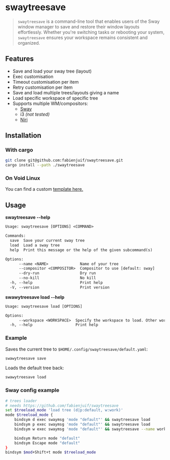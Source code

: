 # swaytreesave

> `swaytreesave` is a command-line tool that enables users of the Sway window manager to save and restore their window layouts effortlessly. Whether you're switching tasks or rebooting your system, `swaytreesave` ensures your workspace remains consistent and organized.

## Features

- Save and load your sway tree (layout)
- Exec customisation
- Timeout customisation per item
- Retry customisation per item
- Save and load multiple trees/layouts giving a name
- Load specific workspace of specific tree
- Supports multiple WM/compositors:
  - [Sway](https://swaywm.org/)
  - i3 _(not tested)_
  - [Niri](https://github.com/YaLTeR/niri)

## Installation

### With cargo

```bash
git clone git@github.com:fabienjuif/swaytreesave.git
cargo install --path ./swaytreesave
```

### On Void Linux

You can find a custom [template here.](https://github.com/fabienjuif/void-packages/pull/4)

## Usage

**swaytreesave --help**

```txt
Usage: swaytreesave [OPTIONS] <COMMAND>

Commands:
  save  Save your current sway tree
  load  Load a sway tree
  help  Print this message or the help of the given subcommand(s)

Options:
      --name <NAME>              Name of your tree
      --compositor <COMPOSITOR>  Compositor to use [default: sway]
      --dry-run                  Dry run
      --no-kill                  No kill
  -h, --help                     Print help
  -V, --version                  Print version
```

**swawytreesave load --help**

```txt
Usage: swaytreesave load [OPTIONS]

Options:
      --workspace <WORKSPACE>  Specify the workspace to load. Other workspaces app will not be killed, and only this workspace apps will be loaded from config file
  -h, --help                   Print help
```

### Example

Saves the current tree to `$HOME/.config/swaytreesave/default.yaml`:

```bash
swawytreesave save
```

Loads the default tree back:

```bash
swawytreesave load
```

### Sway config example

```bash
# trees loader
# needs https://github.com/fabienjuif/swaytreesave
set $treeload_mode 'load tree (d|p:default, w:work)'
mode $treeload_mode {
    bindsym d exec swaymsg 'mode "default"' && swaytreesave load
    bindsym p exec swaymsg 'mode "default"' && swaytreesave load
    bindsym w exec swaymsg 'mode "default"' && swaytreesave --name work load

    bindsym Return mode "default"
    bindsym Escape mode "default"
}
bindsym $mod+Shift+t mode $treeload_mode
```
